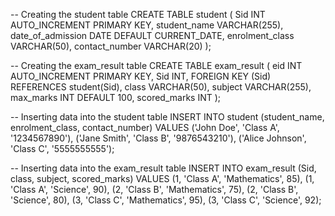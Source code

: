-- Creating the student table
CREATE TABLE student (
    Sid INT AUTO_INCREMENT PRIMARY KEY,
    student_name VARCHAR(255),
    date_of_admission DATE DEFAULT CURRENT_DATE,
    enrolment_class VARCHAR(50),
    contact_number VARCHAR(20)
);

-- Creating the exam_result table
CREATE TABLE exam_result (
    eid INT AUTO_INCREMENT PRIMARY KEY,
    Sid INT,
    FOREIGN KEY (Sid) REFERENCES student(Sid),
    class VARCHAR(50),
    subject VARCHAR(255),
    max_marks INT DEFAULT 100,
    scored_marks INT
);


-- Inserting data into the student table
INSERT INTO student (student_name, enrolment_class, contact_number)
VALUES ('John Doe', 'Class A', '1234567890'),
       ('Jane Smith', 'Class B', '9876543210'),
       ('Alice Johnson', 'Class C', '5555555555');

-- Inserting data into the exam_result table
INSERT INTO exam_result (Sid, class, subject, scored_marks)
VALUES (1, 'Class A', 'Mathematics', 85),
       (1, 'Class A', 'Science', 90),
       (2, 'Class B', 'Mathematics', 75),
       (2, 'Class B', 'Science', 80),
       (3, 'Class C', 'Mathematics', 95),
       (3, 'Class C', 'Science', 92);
